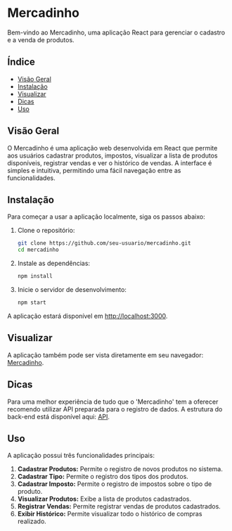 # Mercadinho

Bem-vindo ao Mercadinho, uma aplicação React para gerenciar o cadastro e a venda de produtos.

## Índice

- [Visão Geral](#visão-geral)
- [Instalação](#instalação)
- [Visualizar](#visualizar)
- [Dicas](#dicas)
- [Uso](#uso)

## Visão Geral

O Mercadinho é uma aplicação web desenvolvida em React que permite aos usuários cadastrar produtos, impostos, visualizar a lista de produtos disponíveis, registrar vendas e ver o histórico de vendas. A interface é simples e intuitiva, permitindo uma fácil navegação entre as funcionalidades.

## Instalação

Para começar a usar a aplicação localmente, siga os passos abaixo:

1. Clone o repositório:

    ```sh
    git clone https://github.com/seu-usuario/mercadinho.git
    cd mercadinho
    ```

2. Instale as dependências:

    ```sh
    npm install
    ```

3. Inicie o servidor de desenvolvimento:

    ```sh
    npm start
    ```

A aplicação estará disponível em [http://localhost:3000](http://localhost:3000).

## Visualizar

A aplicação também pode ser vista diretamente em seu navegador: [Mercadinho](https://soft-expert-front-end.vercel.app/).

## Dicas

Para uma melhor experiência de tudo que o 'Mercadinho' tem a oferecer recomendo utilizar API preparada para o registro de dados.
A estrutura do back-end está disponível aqui: [API](https://github.com/Gregory-Patrick/soft-expert-back-end).

## Uso

A aplicação possui três funcionalidades principais:

1. **Cadastrar Produtos:** Permite o registro de novos produtos no sistema.
2. **Cadastrar Tipo:** Permite o registro dos tipos dos produtos.
3. **Cadastrar Imposto:** Permite o registro de impostos sobre o tipo de produto.
4. **Visualizar Produtos:** Exibe a lista de produtos cadastrados.
5. **Registrar Vendas:** Permite registrar vendas de produtos cadastrados.
6. **Exibir Histórico:** Permite visualizar todo o histórico de compras realizado.
